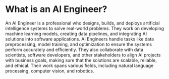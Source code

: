 # What is an AI Engineer?

An AI Engineer is a professional who designs, builds, and deploys artificial intelligence systems to solve real-world problems. They work on developing machine learning models, creating data pipelines, and integrating AI solutions into software applications. AI Engineers handle tasks like data preprocessing, model training, and optimization to ensure the systems perform accurately and efficiently. They also collaborate with data scientists, software developers, and other stakeholders to align AI projects with business goals, making sure that the solutions are scalable, reliable, and ethical. Their work spans various fields, including natural language processing, computer vision, and robotics.